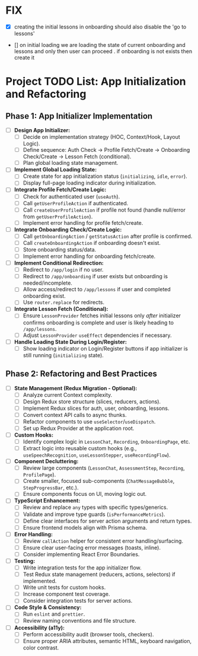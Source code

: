 



# FIX

- [x] creating the initial lessons in onboarding   should also disable the 'go to lessons'

- [] on initial loading we are loading the state of current onboarding and lessons and only then user can proceed . if onboarding is not exists then create it 



# Project TODO List: App Initialization and Refactoring

## Phase 1: App Initializer Implementation

-   [ ] **Design App Initializer:**
    -   [ ] Decide on implementation strategy (HOC, Context/Hook, Layout Logic).
    -   [ ] Define sequence: Auth Check -> Profile Fetch/Create -> Onboarding Check/Create -> Lesson Fetch (conditional).
    -   [ ] Plan global loading state management.
-   [ ] **Implement Global Loading State:**
    -   [ ] Create state for app initialization status (`initializing`, `idle`, `error`).
    -   [ ] Display full-page loading indicator during initialization.
-   [ ] **Integrate Profile Fetch/Create Logic:**
    -   [ ] Check for authenticated user (`useAuth`).
    -   [ ] Call `getUserProfileAction` if authenticated.
    -   [ ] Call `createUserProfileAction` if profile not found (handle null/error from `getUserProfileAction`).
    -   [ ] Implement error handling for profile fetch/create.
-   [ ] **Integrate Onboarding Check/Create Logic:**
    -   [ ] Call `getOnboardingAction` / `getStatusAction` after profile is confirmed.
    -   [ ] Call `createOnboardingAction` if onboarding doesn't exist.
    -   [ ] Store onboarding status/data.
    -   [ ] Implement error handling for onboarding fetch/create.
-   [ ] **Implement Conditional Redirection:**
    -   [ ] Redirect to `/app/login` if no user.
    -   [ ] Redirect to `/app/onboarding` if user exists but onboarding is needed/incomplete.
    -   [ ] Allow access/redirect to `/app/lessons` if user and completed onboarding exist.
    -   [ ] Use `router.replace` for redirects.
-   [ ] **Integrate Lesson Fetch (Conditional):**
    -   [ ] Ensure `LessonProvider` fetches initial lessons only *after* initializer confirms onboarding is complete and user is likely heading to `/app/lessons`.
    -   [ ] Adjust `LessonProvider` `useEffect` dependencies if necessary.
-   [ ] **Handle Loading State During Login/Register:**
    -   [ ] Show loading indicator on Login/Register buttons if app initializer is still running (`initializing` state).

## Phase 2: Refactoring and Best Practices

-   [ ] **State Management (Redux Migration - Optional):**
    -   [ ] Analyze current Context complexity.
    -   [ ] Design Redux store structure (slices, reducers, actions).
    -   [ ] Implement Redux slices for auth, user, onboarding, lessons.
    -   [ ] Convert context API calls to async thunks.
    -   [ ] Refactor components to use `useSelector`/`useDispatch`.
    -   [ ] Set up Redux Provider at the application root.
-   [ ] **Custom Hooks:**
    -   [ ] Identify complex logic in `LessonChat`, `Recording`, `OnboardingPage`, etc.
    -   [ ] Extract logic into reusable custom hooks (e.g., `useSpeechRecognition`, `useLessonStepper`, `useRecordingFlow`).
-   [ ] **Component Decluttering:**
    -   [ ] Review large components (`LessonChat`, `AssessmentStep`, `Recording`, `ProfilePage`).
    -   [ ] Create smaller, focused sub-components (`ChatMessageBubble`, `StepProgressBar`, etc.).
    -   [ ] Ensure components focus on UI, moving logic out.
-   [ ] **TypeScript Enhancement:**
    -   [ ] Review and replace `any` types with specific types/generics.
    -   [ ] Validate and improve type guards (`isPerformanceMetrics`).
    -   [ ] Define clear interfaces for server action arguments and return types.
    -   [ ] Ensure frontend models align with Prisma schema.
-   [ ] **Error Handling:**
    -   [ ] Review `callAction` helper for consistent error handling/surfacing.
    -   [ ] Ensure clear user-facing error messages (toasts, inline).
    -   [ ] Consider implementing React Error Boundaries.
-   [ ] **Testing:**
    -   [ ] Write integration tests for the app initializer flow.
    -   [ ] Test Redux state management (reducers, actions, selectors) if implemented.
    -   [ ] Write unit tests for custom hooks.
    -   [ ] Increase component test coverage.
    -   [ ] Consider integration tests for server actions.
-   [ ] **Code Style & Consistency:**
    -   [ ] Run `eslint` and `prettier`.
    -   [ ] Review naming conventions and file structure.
-   [ ] **Accessibility (a11y):**
    -   [ ] Perform accessibility audit (browser tools, checkers).
    -   [ ] Ensure proper ARIA attributes, semantic HTML, keyboard navigation, color contrast.